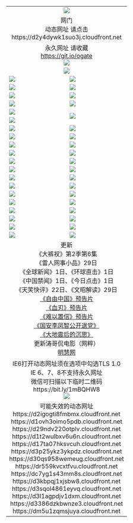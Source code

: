 ﻿<table>
  <tr></tr>
  <tr><td colspan=2 align=center><img src="https://github.com/ogate/up/blob/master/oGate.jpg" /></td></tr>
  <tr><td colspan=2 align=center>网门<br>动态网址 请点击
<br>https://d2y4dywk1suo3j.cloudfront.net
    </td>
  </tr>
  <tr>
    <td colspan=2 align=center>永久网址 请收藏<br/><a href="https://git.io/ogate" target="_blank">https://git.io/ogate</a><br/><a href="https://d2y4dywk1suo3j.cloudfront.net/Up/0WMGDL2.png" target="_blank"><img src="https://d2y4dywk1suo3j.cloudfront.net/Up/0WMGD2.png"/></a></td>
    <!--td align=center>临时网址 微信用<br/><a href="https://bit.ly/1mBQHW8" target="_blank">https://bit.ly/1mBQHW8</a><br/><a href="https://d2y4dywk1suo3j.cloudfront.net/Up/0WMGDL3.png" target="_blank"><img src="https://d2y4dywk1suo3j.cloudfront.net/Up/0WMGD3.png"/></a></td-->
  </tr>
  <tr>
    <td colspan=2 align=center><a href="https://d2y4dywk1suo3j.cloudfront.net/ogUP.aspx?name=0oGate.apk" target="_blank"><img src="https://d2y4dywk1suo3j.cloudfront.net/Up/0WMAZ.jpg" /></a></td>
  </tr>
  <tr>
    <td><a href="https://d2y4dywk1suo3j.cloudfront.net/ogNice.aspx" target="_blank"><img src="https://d2y4dywk1suo3j.cloudfront.net/Up/0WCYY.jpg" /></a></td>
    <td><a href="https://d2y4dywk1suo3j.cloudfront.net/onCO.aspx?ob=600%E4%BA%8B%E7%89%A9&op=%E5%A2%9E%E5%88%A0%E6%94%B9&args=WH1~%23%E7%B1%BB%E5%9E%8B6%E6%96%B0%E9%97%BB%7c%23%E7%B1%BB%E5%9E%8B6%E8%AF%84%E8%AE%BA&mode=" target="_blank"><img src="https://d2y4dywk1suo3j.cloudfront.net/Up/0WZTT.jpg" /></a></td> 
  </tr>
  <tr>
    <td><a href="https://d2y4dywk1suo3j.cloudfront.net/ogDY.aspx" target="_blank"><img src="https://d2y4dywk1suo3j.cloudfront.net/Up/0FK.jpg" /></a></td>
    <td><a href="https://d2y4dywk1suo3j.cloudfront.net/ogST.aspx" target="_blank"><img src="https://d2y4dywk1suo3j.cloudfront.net/Up/0ST.jpg" /></a></td> 
  </tr>
  <tr>
    <!--td rowspan=2><a href="https://d2y4dywk1suo3j.cloudfront.net/ogUP.aspx?name=WJ.mp4&count=T:1,480P:1" target="_blank"><img src="https://d2y4dywk1suo3j.cloudfront.net/Up/WJ.jpg" /></a></td-->
    <td><a href="https://d2y4dywk1suo3j.cloudfront.net/ogUP.aspx?name=11DKC.mp4&count=T:2,2:6,1:16" target="_blank"><img src="https://d2y4dywk1suo3j.cloudfront.net/Up/11DKC.jpg" /></a></td> 
    <td><div><a href="https://d2y4dywk1suo3j.cloudfront.net/ogUP.aspx?name=LRWS.mp4&count=7B:8,6B:44,5A:10,5B:35,4A:14,4B:19,3A:10,3B:26,2A:16,2B:21,1A:23,1B:29&current=7B:8" target="_blank"><img src="https://d2y4dywk1suo3j.cloudfront.net/Up/LRWS.jpg" /></a></td>
   </tr>
  <tr>
    <td><a href="https://d2y4dywk1suo3j.cloudfront.net/ogUP.aspx?name=LRSH.mp4&count=W:13,2:10" target="_blank"><img src="https://d2y4dywk1suo3j.cloudfront.net/Up/LRSH.jpg" /></a></td>
    <td><a href="https://d2y4dywk1suo3j.cloudfront.net/ogUP.aspx?name=BYWXY.mp4" target="_blank"><img src="https://d2y4dywk1suo3j.cloudfront.net/Up/BYWXY.jpg" /></a></td>
  </tr>
  <tr>
    <td><a href="https://d2y4dywk1suo3j.cloudfront.net/ogUP.aspx?name=JQR.mp4&count=2" target="_blank"><img src="https://d2y4dywk1suo3j.cloudfront.net/Up/JQR.jpg" /></a></td>   
    <td rowspan=2><a href="https://d2y4dywk1suo3j.cloudfront.net/ogUP.aspx?name=JP.mp4&count=9" target="_blank"><img src="https://d2y4dywk1suo3j.cloudfront.net/Up/JP.jpg" /></td>
  </tr>
  <tr>
    <td><a href="https://d2y4dywk1suo3j.cloudfront.net/ogUP.aspx?name=WH.mp4" target="_blank"><img src="https://d2y4dywk1suo3j.cloudfront.net/Up/WH.jpg" /></a></td>
  </tr>
  <tr>
    <td><a href="https://d2y4dywk1suo3j.cloudfront.net/ogUP.aspx?name=SSZJ.mp4&count=SP:6,480P:8" target="_blank"><img src="https://d2y4dywk1suo3j.cloudfront.net/Up/SSZJ.jpg" /></a></td>
    <td><a href="https://d2y4dywk1suo3j.cloudfront.net/ogUP.aspx?name=ZY.mp4&count=2015:16" target="_blank"><img src="https://d2y4dywk1suo3j.cloudfront.net/Up/ZY.jpg" /></a</td>
  </tr>
  <tr>
    <td><a href="https://d2y4dywk1suo3j.cloudfront.net/ogUP.aspx?name=XTFY.mp4&count=B:2,A:24" target="_blank"><img src="https://d2y4dywk1suo3j.cloudfront.net/Up/XTFY.jpg" /></a></td>
    <td><a href="https://d2y4dywk1suo3j.cloudfront.net/ogUP.aspx?name=1XQK.mp4&count=13" target="_blank"><img src="https://d2y4dywk1suo3j.cloudfront.net/Up/1XQK.jpg" /></a</td>
  </tr>
  <tr>
    <td><a href="https://d2y4dywk1suo3j.cloudfront.net/ogUP.aspx?name=1LYF.mp4&count=2" target="_blank"><img src="https://d2y4dywk1suo3j.cloudfront.net/Up/1LYF0.jpg" /></a></td>
    <td><a href="https://d2y4dywk1suo3j.cloudfront.net/ogUP.aspx?name=1ZGC.mp4&count=6" target="_blank"><img src="https://d2y4dywk1suo3j.cloudfront.net/Up/1ZGC0.jpg" /></a></td>
  </tr>
  <tr>
    <td><a href="https://d2y4dywk1suo3j.cloudfront.net/ogUP.aspx?name=1ZKM.mp4&count=3&current=3" target="_blank"><img src="https://d2y4dywk1suo3j.cloudfront.net/Up/1ZKM0.jpg" /></a></td>  
    <td><a href="https://d2y4dywk1suo3j.cloudfront.net/ogUP.aspx?name=1WWY.mp4&count=6&current=6" target="_blank"><img src="https://d2y4dywk1suo3j.cloudfront.net/Up/1WWY0.jpg" /></a></td>
  </tr>
  <tr>
    <td><a href="https://d2y4dywk1suo3j.cloudfront.net/ogUP.aspx?name=10JGY.mp4&count=3" target="_blank"><img src="https://d2y4dywk1suo3j.cloudfront.net/Up/10JGY0.jpg" /></a></td>
    <td><a href="https://d2y4dywk1suo3j.cloudfront.net/ogUP.aspx?name=10CYS.mp4&count=2" target="_blank"><img src="https://d2y4dywk1suo3j.cloudfront.net/Up/10CYS0.jpg" /></a></td>
  </tr>
  <tr>
    <td><a href="https://d2y4dywk1suo3j.cloudfront.net/ogUP.aspx?name=4SQQ.mp4&count=201603:1,201602:20,201601:21&current=201603:1" target="_blank"><img src="https://d2y4dywk1suo3j.cloudfront.net/Up/4SQQ0.jpg"/></a></td>
    <td><a href="https://d2y4dywk1suo3j.cloudfront.net/ogUP.aspx?name=4SHQ.mp4&count=201603:1,201602:27,201601:28&current=201603:1" target="_blank"><img src="https://d2y4dywk1suo3j.cloudfront.net/Up/4SHQ0.jpg"/></a></td>
  </tr>
  <tr>
    <td><a href="https://d2y4dywk1suo3j.cloudfront.net/ogUP.aspx?name=4SZG.mp4&count=201603:1,201602:21,201601:23&current=201603:1" target="_blank"><img src="https://d2y4dywk1suo3j.cloudfront.net/Up/4SZG0.jpg"/></a></td>
    <td><a href="https://d2y4dywk1suo3j.cloudfront.net/ogUP.aspx?name=4SDJ.mp4&count=201603A:1,201602A:24,201602B:7,201601A:48,201601B:6&current=201603A:1" target="_blank"><img src="https://d2y4dywk1suo3j.cloudfront.net/Up/4SDJ0.jpg"/></a></td>
  </tr>
  <tr>
    <td><a href="https://d2y4dywk1suo3j.cloudfront.net/ogUP.aspx?name=4CTX.mp4&count=201602:3,201601:4&current=201602:3" target="_blank"><img src="https://d2y4dywk1suo3j.cloudfront.net/Up/4CTX0.jpg"/></a></td>
    <td><a href="https://d2y4dywk1suo3j.cloudfront.net/ogUP.aspx?name=4CWZ.mp4&count=201602:4,201601:4&current=201602:4" target="_blank"><img src="https://d2y4dywk1suo3j.cloudfront.net/Up/4CWZ0.jpg"/></a></td>
  </tr>
  <tr>
    <td><a href="https://d2y4dywk1suo3j.cloudfront.net/onUP.aspx?name=https://dwsfx5awq5vcc.cloudfront.net/" target="_blank"><img src="https://d2y4dywk1suo3j.cloudfront.net/Up/0DTW.jpg"/></a></td>
    <td><a href="https://d2y4dywk1suo3j.cloudfront.net/onUP.aspx?name=https://d240ns8up8earz.cloudfront.net/acenter/" target="_blank"><img src="https://d2y4dywk1suo3j.cloudfront.net/Up/0TDW.jpg" /></a></td>
  </tr>
  <tr>
    <td><a href="https://d2y4dywk1suo3j.cloudfront.net/onUP.aspx?name=https://d4508d6vomz2p.cloudfront.net/gb/nsc413.htm" target="_blank"><img src="https://d2y4dywk1suo3j.cloudfront.net/Up/0DJY.jpg" /></a></td>
    <td><a href="https://d2y4dywk1suo3j.cloudfront.net/onUP.aspx?name=https://d3bxwq7vzudb5l.cloudfront.net/xtr/gb/prog204.html" target="_blank"><img src="https://d2y4dywk1suo3j.cloudfront.net/Up/0XTR.jpg" /></a></td>
  </tr>
  <tr>
    <td><a href="https://d2y4dywk1suo3j.cloudfront.net/onUP.aspx?name=https://d3aj00iefsmfgc.cloudfront.net/" target="_blank"><img src="https://d2y4dywk1suo3j.cloudfront.net/Up/0MHW.jpg" /></a></td>
    <td><a href="https://d2y4dywk1suo3j.cloudfront.net/onUP.aspx?name=https://d1lcj91uv80klr.cloudfront.net/" target="_blank"><img src="https://d2y4dywk1suo3j.cloudfront.net/Up/0ZJW.jpg" /></a></td>
  </tr>
  <tr>
    <td><a href="https://d2y4dywk1suo3j.cloudfront.net/ogUP.aspx?name=0FG.zip" target="_blank"><img src="https://d2y4dywk1suo3j.cloudfront.net/Up/0FG.jpg" /></a></td>
    <td><a href="https://d2y4dywk1suo3j.cloudfront.net/ogUP.aspx?name=0FGA.apk" target="_blank"><img src="https://d2y4dywk1suo3j.cloudfront.net/Up/0FGA.jpg" /></a></td>
  </tr>
  <tr>
    <td><a href="https://d2y4dywk1suo3j.cloudfront.net/ogUP.aspx?name=0U.zip" target="_blank"><img src="https://d2y4dywk1suo3j.cloudfront.net/Up/0U.jpg" /></a></td>
    <td><a href="https://d2y4dywk1suo3j.cloudfront.net/ogUP.aspx?name=0UA.apk" target="_blank"><img src="https://d2y4dywk1suo3j.cloudfront.net/Up/0UA.jpg" /></a></td>
  </tr>
  <tr>
    <td><a href="https://d2y4dywk1suo3j.cloudfront.net/ogUP.aspx?name=0iPPOTV.zip" target="_blank"><img src="https://d2y4dywk1suo3j.cloudfront.net/Up/0iPPOTV.jpg" /></a></td>
    <td><a href="https://d2y4dywk1suo3j.cloudfront.net/ogUP.aspx?name=0iNTD.apk" target="_blank"><img src="https://d2y4dywk1suo3j.cloudfront.net/Up/0iNTD.jpg" /></a></td>
  </tr>
  <tr>
    <td colspan=2 align=center>更新<br>
      《大裤衩》第2季第6集<br>
      《雷人网事小品》29日<br>
      《全球新闻》1日、《环球直击》1日<br>
      《中国禁闻》1日、《今日点击》1日<br>
      《天笑快评》22日、《文昭解读》29日<br>
      <a href="https://d2y4dywk1suo3j.cloudfront.net/ogUP.aspx?name=11ZYZG0.mp4" target="_blank">《自由中国》预告片</a><br>
      <a href="https://d2y4dywk1suo3j.cloudfront.net/ogUP.aspx?name=11XR.mp4" target="_blank">《血刃》预告片</a><br>
      <a href="https://d2y4dywk1suo3j.cloudfront.net/ogUP.aspx?name=11NYZX.mp4&count=2" target="_blank">《难以置信》预告片</a><br>
      <a href="https://d2y4dywk1suo3j.cloudfront.net/ogUP.aspx?name=4LFZ.mp4" target="_blank">《国安李凤智公开退党》</a><br>
      <a href="https://d2y4dywk1suo3j.cloudfront.net/ogUP.aspx?name=4DDZHDCS.mp4" target="_blank">《大地震后的沉思》</a><br>
      更新涛哥侃电影（网粹）<br>
      <a href="https://d2y4dywk1suo3j.cloudfront.net/onUP.aspx?name=https://www.minghui.org/" target="_blank">明慧网</a></td>
    </td>
  </tr>
  <tr>
    <td colspan=2 align=center>IE6打开动态网址须在选项中勾选TLS 1.0<br/>IE 6、7、8不支持永久网址<br/>
      微信可扫描以下临时二维码<br/>https://bit.ly/1mBQHW8<br/><a href="https://d2y4dywk1suo3j.cloudfront.net/Up/0WMGDL3.png" target="_blank"><img src="https://d2y4dywk1suo3j.cloudfront.net/Up/0WMGD3.png"/></a><br>
  </tr>
  <tr>
    <td colspan=2 align=center>可能失效的动态网址
<br>https://d2igogti8fmbmx.cloudfront.net
<br>https://d1ovh3oimo5pdb.cloudfront.net
<br>https://d29ndv220otplv.cloudfront.net
<br>https://d1t2wulbxv6u6n.cloudfront.net
<br>https://d17ta07hksvcuh.cloudfront.net
<br>https://d3p25ykz3ykpdz.cloudfront.net
<br>https://d30qs958wemeug.cloudfront.net
<br>https://dr559kvcxtfvu.cloudfront.net
<br>https://dc7yg1s43mm8s.cloudfront.net
<br>https://d3kbpqj1xjsbw8.cloudfront.net
<br>https://d3sqol4861eyvq.cloudfront.net
<br>https://d3l1agpdjv1dxm.cloudfront.net
<br>https://d3386dzkbwnze3.cloudfront.net
<br>https://dm5u1zqmsjuya.cloudfront.net
    </td>
  </tr>
</table>
